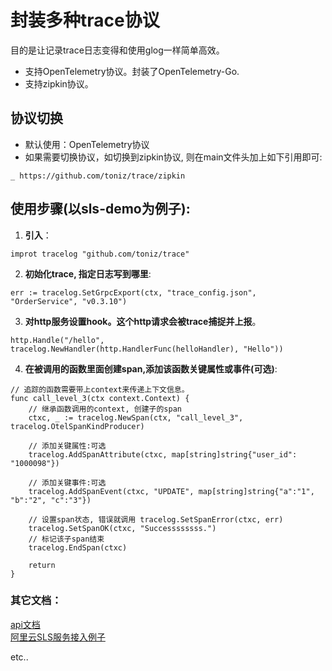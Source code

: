 # 封装多种trace协议
目的是让记录trace日志变得和使用glog一样简单高效。    
* 支持OpenTelemetry协议。封装了OpenTelemetry-Go.
* 支持zipkin协议。

## 协议切换
* 默认使用：OpenTelemetry协议
* 如果需要切换协议，如切换到zipkin协议, 则在main文件头加上如下引用即可:
```
_ https://github.com/toniz/trace/zipkin
```

## 使用步骤(以sls-demo为例子):
1. **引入**：
```
improt tracelog "github.com/toniz/trace"
```
2. **初始化trace, 指定日志写到哪里**:
```
err := tracelog.SetGrpcExport(ctx, "trace_config.json", "OrderService", "v0.3.10")
```
3. **对http服务设置hook。这个http请求会被trace捕捉并上报**。
```
http.Handle("/hello", tracelog.NewHandler(http.HandlerFunc(helloHandler), "Hello"))
```
4. **在被调用的函数里面创建span,添加该函数关键属性或事件(可选)**:
```
// 追踪的函数需要带上context来传递上下文信息。
func call_level_3(ctx context.Context) {
    // 继承函数调用的context, 创建子的span
    ctxc, _ := tracelog.NewSpan(ctx, "call_level_3", tracelog.OtelSpanKindProducer)

    // 添加关键属性:可选
    tracelog.AddSpanAttribute(ctxc, map[string]string{"user_id": "1000098"})

    // 添加关键事件:可选
    tracelog.AddSpanEvent(ctxc, "UPDATE", map[string]string{"a":"1", "b":"2", "c":"3"})

    // 设置span状态, 错误就调用 tracelog.SetSpanError(ctxc, err)
    tracelog.SetSpanOK(ctxc, "Successssssss.")
    // 标记该子span结束
    tracelog.EndSpan(ctxc)

    return
}
```

### 其它文档：
[api文档](doc/api.md)    
[阿里云SLS服务接入例子](https://github.com/toniz/SLS-Aliyun)    

 
etc..

